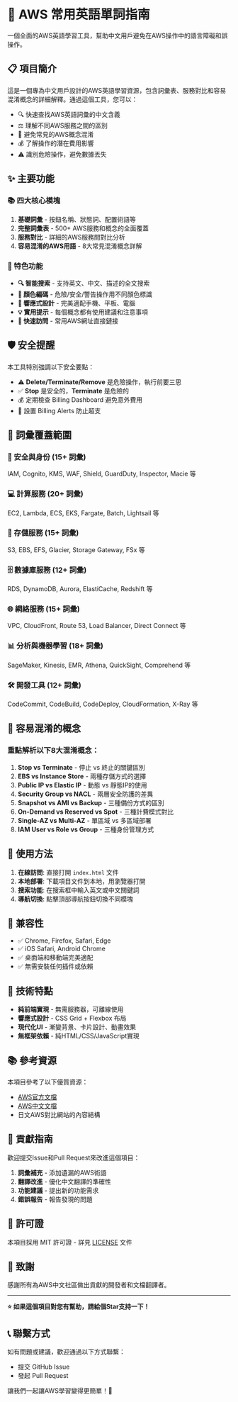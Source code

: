 # 🚀 AWS 常用英語單詞指南

一個全面的AWS英語學習工具，幫助中文用戶避免在AWS操作中的語言障礙和誤操作。

## 📋 項目簡介

這是一個專為中文用戶設計的AWS英語學習資源，包含詞彙表、服務對比和容易混淆概念的詳細解釋。通過這個工具，您可以：

- 🔍 快速查找AWS英語詞彙的中文含義
- ⚖️ 理解不同AWS服務之間的區別
- 🤔 避免常見的AWS概念混淆
- 💰 了解操作的潛在費用影響
- ⚠️ 識別危險操作，避免數據丟失

## ✨ 主要功能

### 📚 四大核心模塊

1. **基礎詞彙** - 按鈕名稱、狀態詞、配置術語等
2. **完整詞彙表** - 500+ AWS服務和概念的全面覆蓋
3. **服務對比** - 詳細的AWS服務間對比分析
4. **容易混淆的AWS用語** - 8大常見混淆概念詳解

### 🎯 特色功能

- **🔍 智能搜索** - 支持英文、中文、描述的全文搜索
- **🎨 顏色編碼** - 危險/安全/警告操作用不同顏色標識
- **📱 響應式設計** - 完美適配手機、平板、電腦
- **💡 實用提示** - 每個概念都有使用建議和注意事項
- **🔗 快速訪問** - 常用AWS網址直接鏈接

## 🛡️ 安全提醒

本工具特別強調以下安全要點：

- ⚠️ **Delete/Terminate/Remove** 是危險操作，執行前要三思
- ✅ **Stop** 是安全的，**Terminate** 是危險的
- 💰 定期檢查 Billing Dashboard 避免意外費用
- 🔔 設置 Billing Alerts 防止超支

## 📖 詞彙覆蓋範圍

### 🔐 安全與身份 (15+ 詞彙)
IAM, Cognito, KMS, WAF, Shield, GuardDuty, Inspector, Macie 等

### 💻 計算服務 (20+ 詞彙)
EC2, Lambda, ECS, EKS, Fargate, Batch, Lightsail 等

### 💾 存儲服務 (15+ 詞彙)
S3, EBS, EFS, Glacier, Storage Gateway, FSx 等

### 🗄️ 數據庫服務 (12+ 詞彙)
RDS, DynamoDB, Aurora, ElastiCache, Redshift 等

### 🌐 網絡服務 (15+ 詞彙)
VPC, CloudFront, Route 53, Load Balancer, Direct Connect 等

### 📊 分析與機器學習 (18+ 詞彙)
SageMaker, Kinesis, EMR, Athena, QuickSight, Comprehend 等

### 🛠️ 開發工具 (12+ 詞彙)
CodeCommit, CodeBuild, CodeDeploy, CloudFormation, X-Ray 等

## 🤔 容易混淆的概念

### 重點解析以下8大混淆概念：

1. **Stop vs Terminate** - 停止 vs 終止的關鍵區別
2. **EBS vs Instance Store** - 兩種存儲方式的選擇
3. **Public IP vs Elastic IP** - 動態 vs 靜態IP的使用
4. **Security Group vs NACL** - 兩層安全防護的差異
5. **Snapshot vs AMI vs Backup** - 三種備份方式的區別
6. **On-Demand vs Reserved vs Spot** - 三種計費模式對比
7. **Single-AZ vs Multi-AZ** - 單區域 vs 多區域部署
8. **IAM User vs Role vs Group** - 三種身份管理方式

## 🚀 使用方法

1. **在線訪問**: 直接打開 `index.html` 文件
2. **本地部署**: 下載項目文件到本地，用瀏覽器打開
3. **搜索功能**: 在搜索框中輸入英文或中文關鍵詞
4. **導航切換**: 點擊頂部導航按鈕切換不同模塊

## 📱 兼容性

- ✅ Chrome, Firefox, Safari, Edge
- ✅ iOS Safari, Android Chrome
- ✅ 桌面端和移動端完美適配
- ✅ 無需安裝任何插件或依賴

## 🎨 技術特點

- **純前端實現** - 無需服務器，可離線使用
- **響應式設計** - CSS Grid + Flexbox 布局
- **現代化UI** - 漸變背景、卡片設計、動畫效果
- **無框架依賴** - 純HTML/CSS/JavaScript實現

## 📚 參考資源

本項目參考了以下優質資源：
- [AWS官方文檔](https://docs.aws.amazon.com)
- [AWS中文文檔](https://docs.aws.amazon.com/zh_cn/)
- 日文AWS對比網站的內容結構

## 🤝 貢獻指南

歡迎提交Issue和Pull Request來改進這個項目：

1. **詞彙補充** - 添加遺漏的AWS術語
2. **翻譯改進** - 優化中文翻譯的準確性
3. **功能建議** - 提出新的功能需求
4. **錯誤報告** - 報告發現的問題

## 📄 許可證

本項目採用 MIT 許可證 - 詳見 [LICENSE](LICENSE) 文件

## 🙏 致謝

感謝所有為AWS中文社區做出貢獻的開發者和文檔翻譯者。

---

**⭐ 如果這個項目對您有幫助，請給個Star支持一下！**

## 📞 聯繫方式

如有問題或建議，歡迎通過以下方式聯繫：
- 提交 GitHub Issue
- 發起 Pull Request

讓我們一起讓AWS學習變得更簡單！🚀

